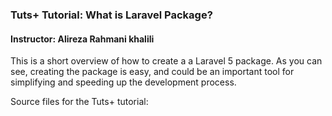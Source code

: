 ### Tuts+ Tutorial: What is Laravel Package?

#### Instructor: Alireza Rahmani khalili

This is a short overview of how to create a a Laravel 5 package. As you can see, creating the package is easy, and could be an important tool for simplifying and speeding up the development process.

Source files for the Tuts+ tutorial: 

